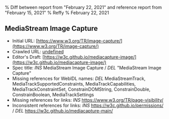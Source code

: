 % Diff between report from "February 22, 2021" and reference report from "February 15, 2021"
% Reffy
% February 22, 2021

## MediaStream Image Capture

- Initial URL: [https://www.w3.org/TR/image-capture/](https://www.w3.org/TR/image-capture/)
- Crawled URL: [undefined](undefined)
- Editor's Draft: [https://w3c.github.io/mediacapture-image/](https://w3c.github.io/mediacapture-image/)
- Spec title: *INS* MediaStream Image Capture / *DEL* "MediaStream Image Capture"
- Missing references for WebIDL names: *DEL* MediaStreamTrack, MediaTrackSupportedConstraints, MediaTrackCapabilities, MediaTrackConstraintSet, ConstrainDOMString, ConstrainDouble, ConstrainBoolean, MediaTrackSettings
- Missing references for links: *INS* https://www.w3.org/TR/page-visibility/
- Inconsistent references for links: *INS* https://w3c.github.io/permissions/ / *DEL* https://w3c.github.io/mediacapture-main/


